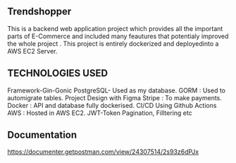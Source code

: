 ## Trendshopper
This is a backend web application project which provides all the important parts of E-Commerce and included many feautures that potentialy improved the whole project . This project is entirely dockerized and deployedinto a AWS EC2 Server.

## TECHNOLOGIES USED
Framework-Gin-Gonic
PostgreSQL- Used as my database.
GORM : Used to automigrate tables.
Project Design with Figma
Stripe : To make payments.
Docker : API and database fully dockerised.
CI/CD Using Github Actions
AWS : Hosted in AWS EC2.
JWT-Token
Pagination, Filltering etc
## Documentation
https://documenter.getpostman.com/view/24307514/2s93z6dPJx 

